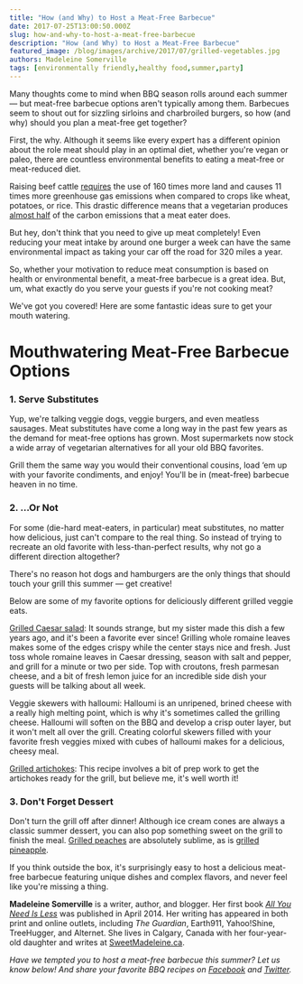 ```yaml
---
title: "How (and Why) to Host a Meat-Free Barbecue"
date: 2017-07-25T13:00:50.000Z
slug: how-and-why-to-host-a-meat-free-barbecue
description: "How (and Why) to Host a Meat-Free Barbecue"
featured_image: /blog/images/archive/2017/07/grilled-vegetables.jpg
authors: Madeleine Somerville
tags: [environmentally friendly,healthy food,summer,party]
---
```


Many thoughts come to mind when BBQ season rolls around each summer — but meat-free barbecue options aren't typically among them. Barbecues seem to shout out for sizzling sirloins and charbroiled burgers, so how (and why) should you plan a meat-free get together?

First, the why. Although it seems like every expert has a different opinion about the role meat should play in an optimal diet, whether you're vegan or paleo, there are countless environmental benefits to eating a meat-free or meat-reduced diet.

Raising beef cattle [requires](https://www.theguardian.com/environment/2014/jul/21/giving-up-beef-reduce-carbon-footprint-more-than-cars) the use of 160 times more land and causes 11 times more greenhouse gas emissions when compared to crops like wheat, potatoes, or rice. This drastic difference means that a vegetarian produces [almost half](http://www.scientificamerican.com/article/meat-and-environment/) of the carbon emissions that a meat eater does.

But hey, don't think that you need to give up meat completely! Even reducing your meat intake by around one burger a week can have the same environmental impact as taking your car off the road for 320 miles a year.

So, whether your motivation to reduce meat consumption is based on health or environmental benefit, a meat-free barbecue is a great idea. But, um, what exactly do you serve your guests if you're not cooking meat?

We've got you covered! Here are some fantastic ideas sure to get your mouth watering.

# Mouthwatering Meat-Free Barbecue Options

### **1\. Serve Substitutes**

Yup, we're talking veggie dogs, veggie burgers, and even meatless sausages. Meat substitutes have come a long way in the past few years as the demand for meat-free options has grown. Most supermarkets now stock a wide array of vegetarian alternatives for all your old BBQ favorites.

Grill them the same way you would their conventional cousins, load ‘em up with your favorite condiments, and enjoy! You'll be in (meat-free) barbecue heaven in no time.

### **2\. …Or Not**

For some (die-hard meat-eaters, in particular) meat substitutes, no matter how delicious, just can't compare to the real thing. So instead of trying to recreate an old favorite with less-than-perfect results, why not go a different direction altogether?

There's no reason hot dogs and hamburgers are the only things that should touch your grill this summer — get creative!

Below are some of my favorite options for deliciously different grilled veggie eats.

[Grilled Caesar salad](http://www.food.com/recipe/grilled-caesar-salad-grilled-romaine-362450%20): It sounds strange, but my sister made this dish a few years ago, and it's been a favorite ever since! Grilling whole romaine leaves makes some of the edges crispy while the center stays nice and fresh. Just toss whole romaine leaves in Caesar dressing, season with salt and pepper, and grill for a minute or two per side. Top with croutons, fresh parmesan cheese, and a bit of fresh lemon juice for an incredible side dish your guests will be talking about all week.

Veggie skewers with halloumi: Halloumi is an unripened, brined cheese with a really high melting point, which is why it's sometimes called the grilling cheese. Halloumi will soften on the BBQ and develop a crisp outer layer, but it won't melt all over the grill. Creating colorful skewers filled with your favorite fresh veggies mixed with cubes of halloumi makes for a delicious, cheesy meal.

[Grilled artichokes](http://www.delish.com/cooking/recipe-ideas/recipes/a35722/grilled-artichokes-harissa-honey-dip-recipe-clx0514/?click=recipe%5Fsr): This recipe involves a bit of prep work to get the artichokes ready for the grill, but believe me, it's well worth it!

### **3\. Don't Forget Dessert**

Don't turn the grill off after dinner! Although ice cream cones are always a classic summer dessert, you can also pop something sweet on the grill to finish the meal. [Grilled peaches](http://www.myrecipes.com/recipe/grilled-peaches-with-vanilla-ice-cream) are absolutely sublime, as is [grilled pineapple](http://www.marthastewart.com/341209/grilled-pineapple-with-coconut-sorbet?czone=food/best-grilling-recipes/side-dishes-and-desserts&center=276943&gallery=274828&slide=282675/).

If you think outside the box, it's surprisingly easy to host a delicious meat-free barbecue featuring unique dishes and complex flavors, and never feel like you're missing a thing.

**Madeleine Somerville** is a writer, author, and blogger. Her first book _[All You Need Is Less](https://www.amazon.com/All-You-Need-Less-Eco-friendly/dp/1936740796/ref=redir%5Fmobile%5Fdesktop?ie=UTF8&keywords=all%20you%20need%20is%20less&qid=1384833699&ref%5F=redir%5Fmdp%5Fmobile&ref%5F=sr%5F1%5F1&sr=8-1#featureBulletsAndDetailBullets%5Fsecondary%5Fview%5Fdiv%5F1420603307068)_ was published in April 2014\. Her writing has appeared in both print and online outlets, including _The Guardian_, Earth911, Yahoo!Shine, TreeHugger, and Alternet. She lives in Calgary, Canada with her four-year-old daughter and writes at [SweetMadeleine.ca](http://sweetmadeleine.ca/).

_Have we tempted you to host a meat-free barbecue this summer? Let us know below! And share your favorite BBQ recipes on [Facebook](https://www.facebook.com/tomatoinktoner/) and [Twitter](https://twitter.com/tomatoinktoner?lang=en)._